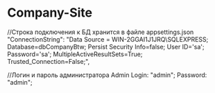 # Company-Site
//Строка подключения к БД хранится в файле appsettings.json
 "ConnectionString": "Data Source = WIN-2GGAI1J1JRQ\\SQLEXPRESS; Database=dbCompanyBtw; 
                                    Persist Security Info=false; User ID='sa'; Password='sa';
                                    MultipleActiveResultSets=True; Trusted_Connection=False;",

//Логин и пароль администратора
Admin
Login: "admin";
Password: "admin";
